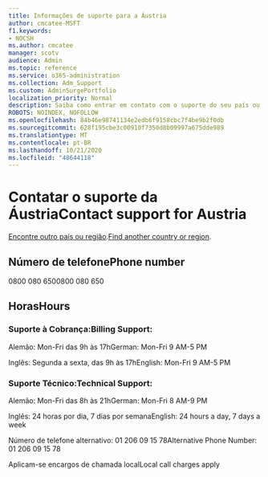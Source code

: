 ```yaml
---
title: Informações de suporte para a Áustria
author: cmcatee-MSFT
f1.keywords:
- NOCSH
ms.author: cmcatee
manager: scotv
audience: Admin
ms.topic: reference
ms.service: o365-administration
ms.collection: Adm_Support
ms.custom: AdminSurgePortfolio
localization_priority: Normal
description: Saiba como entrar em contato com o suporte do seu país ou região.
ROBOTS: NOINDEX, NOFOLLOW
ms.openlocfilehash: 84b46e98741134e2edb6f9158cbc7f4be9b2f0db
ms.sourcegitcommit: 628f195cbe3c00910f7350d8b09997a675dde989
ms.translationtype: MT
ms.contentlocale: pt-BR
ms.lasthandoff: 10/21/2020
ms.locfileid: "48644118"
---
```

# <a name="contact-support-for-austria"></a><span data-ttu-id="2bd52-103">Contatar o suporte da Áustria</span><span class="sxs-lookup"><span data-stu-id="2bd52-103">Contact support for Austria</span></span>

<span data-ttu-id="2bd52-104">[Encontre outro país ou região](../contact-support-for-business-products.md).</span><span class="sxs-lookup"><span data-stu-id="2bd52-104">[Find another country or region](../contact-support-for-business-products.md).</span></span>

## <a name="phone-number"></a><span data-ttu-id="2bd52-105">Número de telefone</span><span class="sxs-lookup"><span data-stu-id="2bd52-105">Phone number</span></span>
<span data-ttu-id="2bd52-106">0800 080 650</span><span class="sxs-lookup"><span data-stu-id="2bd52-106">0800 080 650</span></span>

## <a name="hours"></a><span data-ttu-id="2bd52-107">Horas</span><span class="sxs-lookup"><span data-stu-id="2bd52-107">Hours</span></span>
### <a name="billing-support"></a><span data-ttu-id="2bd52-108">Suporte à Cobrança:</span><span class="sxs-lookup"><span data-stu-id="2bd52-108">Billing Support:</span></span>

<span data-ttu-id="2bd52-109">Alemão: Mon-Fri das 9h às 17h</span><span class="sxs-lookup"><span data-stu-id="2bd52-109">German: Mon-Fri 9 AM-5 PM</span></span>

<span data-ttu-id="2bd52-110">Inglês: Segunda a sexta, das 9h às 17h</span><span class="sxs-lookup"><span data-stu-id="2bd52-110">English: Mon-Fri 9 AM-5 PM</span></span>

### <a name="technical-support"></a><span data-ttu-id="2bd52-111">Suporte Técnico:</span><span class="sxs-lookup"><span data-stu-id="2bd52-111">Technical Support:</span></span>

<span data-ttu-id="2bd52-112">Alemão: Mon-Fri das 8h às 21h</span><span class="sxs-lookup"><span data-stu-id="2bd52-112">German: Mon-Fri 8 AM-9 PM</span></span>

<span data-ttu-id="2bd52-113">Inglês: 24 horas por dia, 7 dias por semana</span><span class="sxs-lookup"><span data-stu-id="2bd52-113">English: 24 hours a day, 7 days a week</span></span>

<span data-ttu-id="2bd52-114">Número de telefone alternativo: 01 206 09 15 78</span><span class="sxs-lookup"><span data-stu-id="2bd52-114">Alternative Phone Number: 01 206 09 15 78</span></span>

<span data-ttu-id="2bd52-115">Aplicam-se encargos de chamada local</span><span class="sxs-lookup"><span data-stu-id="2bd52-115">Local call charges apply</span></span>
